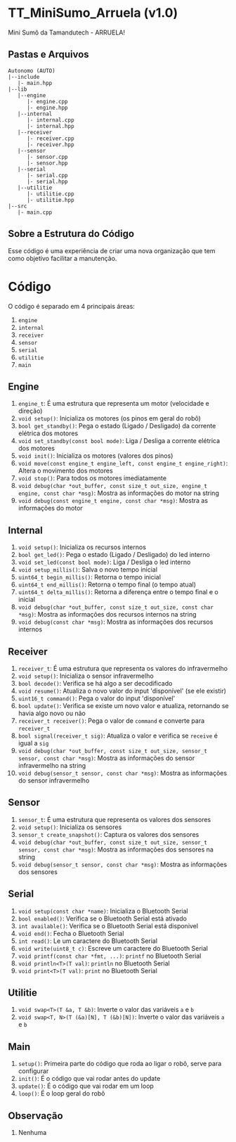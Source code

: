 # TT_MiniSumo_Arruela (v1.0)
 Mini Sumô da Tamandutech - ARRUELA!

## Pastas e Arquivos
 ```
 Autonomo (AUTO)
 |--include
    |- main.hpp
 |--lib
    |--engine
       |- engine.cpp
       |- engine.hpp
    |--internal
       |- internal.cpp
       |- internal.hpp
    |--receiver
       |- receiver.cpp
       |- receiver.hpp
    |--sensor
       |- sensor.cpp
       |- sensor.hpp
    |--serial
       |- serial.cpp
       |- serial.hpp
    |--utilitie
       |- utilitie.cpp
       |- utilitie.hpp
 |--src
    |- main.cpp
 ```

## Sobre a Estrutura do Código
 Esse código é uma experiência de criar uma nova organização que tem como objetivo facilitar a manutenção.

# Código
 O código é separado em 4 principais áreas:
 1. `engine`
 2. `internal`
 3. `receiver`
 4. `sensor`
 5. `serial`
 6. `utilitie`
 7. `main`

## Engine
 1. `engine_t`: É uma estrutura que representa um motor (velocidade e direção)
 2. `void setup()`: Inicializa os motores (os pinos em geral do robô)
 3. `bool get_standby()`: Pega o estado (Ligado / Desligado) da corrente elétrica dos motores
 4. `void set_standby(const bool mode)`: Liga / Desliga a corrente elétrica dos motores
 5. `void init()`: Inicializa os motores (valores dos pinos)
 6. `void move(const engine_t engine_left, const engine_t engine_right)`: Altera o movimento dos motores
 7. `void stop()`: Para todos os motores imediatamente
 8. `void debug(char *out_buffer, const size_t out_size, engine_t engine, const char *msg)`: Mostra as informações do motor na string
 9. `void debug(const engine_t engine, const char *msg)`: Mostra as informações do motor

## Internal
 1. `void setup()`: Inicializa os recursos internos
 2. `bool get_led()`: Pega o estado (Ligado / Desligado) do led interno
 3. `void set_led(const bool mode)`: Liga / Desliga o led interno
 4. `void setup_millis()`: Salva o novo tempo inicial
 5. `uint64_t begin_millis()`: Retorna o tempo inicial
 6. `uint64_t end_millis()`: Retorna o tempo final (o tempo atual)
 7. `uint64_t delta_millis()`: Retorna a diferença entre o tempo final e o inicial
 8. `void debug(char *out_buffer, const size_t out_size, const char *msg)`: Mostra as informações dos recursos internos na string
 9. `void debug(const char *msg)`: Mostra as informações dos recursos internos

## Receiver
 1. `receiver_t`: É uma estrutura que representa os valores do infravermelho
 2. `void setup()`: Inicializa o sensor infravermelho
 3. `bool decode()`: Verifica se há algo a ser decodificado
 4. `void resume()`: Atualiza o novo valor do input 'disponível' (se ele existir)
 5. `uint16_t command()`: Pega o valor do input 'disponível'
 6. `bool update()`: Verifica se existe um novo valor e atualiza, retornando se havia algo novo ou não
 7. `receiver_t receiver()`: Pega o valor de `command` e converte para `receiver_t`
 8. `bool signal(receiver_t sig)`: Atualiza o valor e verifica se `receive` é igual a `sig`
 9. `void debug(char *out_buffer, const size_t out_size, sensor_t sensor, const char *msg)`: Mostra as informações do sensor infravermelho na string
 10. `void debug(sensor_t sensor, const char *msg)`: Mostra as informações do sensor infravermelho

## Sensor
 1. `sensor_t`: É uma estrutura que representa os valores dos sensores
 2. `void setup()`: Inicializa os sensores
 3. `sensor_t create_snapshot()`: Captura os valores dos sensores
 4. `void debug(char *out_buffer, const size_t out_size, sensor_t sensor, const char *msg)`: Mostra as informações dos sensores na string
 5. `void debug(sensor_t sensor, const char *msg)`: Mostra as informações dos sensores

## Serial
 1. `void setup(const char *name)`: Inicializa o Bluetooth Serial 
 2. `bool enabled()`: Verifica se o Bluetooth Serial está ativado
 3. `int available()`: Verifica se o Bluetooth Serial está disponivel
 4. `void end()`: Fecha o Bluetooth Serial
 5. `int read()`: Le um caractere do Bluetooth Serial
 6. `void write(uint8_t c)`: Escreve um caractere do Bluetooth Serial
 7. `void printf(const char *fmt, ...)`: `printf` no Bluetooth Serial
 8. `void println<T>(T val)`: `println` no Bluetooth Serial
 9. `void print<T>(T val)`: `print` no Bluetooth Serial

## Utilitie
 1. `void swap<T>(T &a, T &b)`: Inverte o valor das variáveis `a` e `b`
 2. `void swap<T, N>(T (&a)[N], T (&b)[N])`: Inverte o valor das variáveis `a` e `b`

## Main
 1. `setup()`: Primeira parte do código que roda ao ligar o robô, serve para configurar
 2. `init()`: É o código que vai rodar antes do update
 3. `update()`: É o código que vai rodar em um loop
 4. `loop()`: É o loop geral do robô

## Observação
 1. Nenhuma